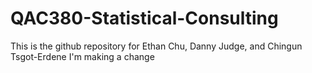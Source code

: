 # QAC380-Statistical-Consulting
This is the github repository for Ethan Chu, Danny Judge, and Chingun Tsgot-Erdene
I'm making a change